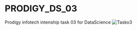 # PRODIGY_DS_03
Prodigy infotech intenship task 03 for DataScience
![Tasko3](https://github.com/user-attachments/assets/1a5a3d03-19ab-4f73-af64-1d4ed62febae)

